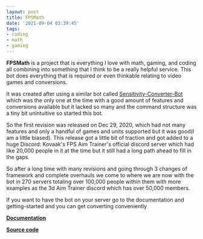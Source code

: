 ```yaml
---
layout: post
title: FPSMath
date: '2021-09-04 03:39:45'
tags:
- coding
- math
- gaming
---
```


 **FPSMath** is a project that is everything I love with math, gaming, and coding all combining into something that I think to be a really helpful service. This bot does everything that is required or even thinkable relating to video games and conversions.

It was created after using a similar bot called [Sensitivity-Converter-Bot](https://github.com/JSanchezIO/Sensitivity-Converter-Bot) which was the only one at the time with a good amount of features and conversions available but it lacked so many and the command structure was a tiny bit unintuitive so started this bot.

So the first revision was released on Dec 29, 2020, which had not many features and only a handful of games and units supported but it was good(I am a little biased). This release got a little bit of traction and got added to a huge Discord: Kovaak's FPS Aim Trainer's official discord server which had like 20,000 people in it at the time but it still had a long path ahead to fill in the gaps.

So after a long time with many revisions and going through 3 changes of framework and complete overhauls we come to where we are now with the bot in 270 servers totaling over 100,000 people within them with more examples as the 3d Aim Trainer discord which has over 50,000 members.

If you want to have the bot on your server go to the documentation and getting-started and you can get converting conveniently

**[Documentation](https://fpsmath.xyz)**

[**Source code**](https://github.com/animafps/fpsmath)

